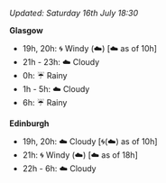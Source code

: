 *Updated: Saturday 16th July 18:30*

**Glasgow**

* 19h, 20h: :cyclone: Windy (:cloud:) [:cloud: as of 10h]
* 21h - 23h: :cloud: Cloudy
* 0h: :umbrella: Rainy
* 1h - 5h: :cloud: Cloudy
* 6h: :umbrella: Rainy

**Edinburgh**

* 19h, 20h: :cloud: Cloudy [:cyclone:(:cloud:) as of 10h]
* 21h: :cyclone: Windy (:cloud:) [:cloud: as of 18h]
* 22h - 6h: :cloud: Cloudy
